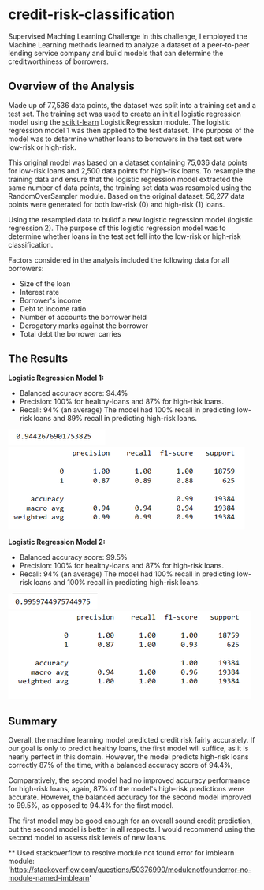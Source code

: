 # credit-risk-classification
 Supervised Maching Learning Challenge
  In this challenge, I employed the Machine Learning methods learned to analyze a dataset of a peer-to-peer lending service company and build models that can determine the creditworthiness of borrowers.  

## Overview of the Analysis  
  Made up of 77,536 data points, the dataset was split into a training set and a test set. The training set was used to create an initial logistic regression model using the <a href=https://scikit-learn.org/stable/index.html>scikit-learn</a> LogisticRegression module. The logistic regression model 1 was then applied to the test dataset. The purpose of the model was to determine whether loans to borrowers in the test set were low-risk or high-risk. 

  This original model was based on a dataset containing 75,036 data points for low-risk loans and 2,500 data points for high-risk loans. To resample the training data and ensure that the logistic regression model extracted the same number of data points, the training set data was resampled using the RandomOverSampler module. Based on the original dataset, 56,277 data points were generated for both low-risk (0) and high-risk (1) loans.

  Using the resampled data to buildf a new logistic regression model (logistic regression 2). The purpose of this logistic regression model was to determine whether loans in the test set fell into the low-risk or high-risk classification.

Factors considered in the analysis included the following data for all borrowers:
* Size of the loan
* Interest rate
* Borrower's income
* Debt to income ratio
* Number of accounts the borrower held
* Derogatory marks against the borrower
* Total debt the borrower carries

## The Results

<strong>Logistic Regression Model 1:</strong>

* Balanced accuracy score:  94.4%
* Precision: 100% for healthy-loans and 87% for high-risk loans.  
* Recall: 94% (an average) The model had 100% recall in predicting low-risk loans and 89% recall in predicting high-risk loans.

![Accuracy_score_test](./Images/Accuracy_score_test.png)
![classrpt_score_test](./Images/classrpt_score_test.png)

<strong>Logistic Regression Model 2:</strong>

* Balanced accuracy score:  99.5%
* Precision: 100% for healthy-loans and 87% for high-risk loans.  
* Recall: 94% (an average) The model had 100% recall in predicting low-risk loans and 100% recall in predicting high-risk loans.

![Accuracy_score_resample](./Images/Accuracy_score_resample.png)
![classrpt_score_resample](./Images/classrpt_score_resample.png)

## Summary

Overall, the machine learning model predicted credit risk fairly accurately. If our goal is only to predict healthy loans, the first model will suffice, as it is nearly perfect in this domain. However, the model predicts high-risk loans correctly 87% of the time, with a balanced accuracy score of 94.4%,    

Comparatively, the second model had no improved accuracy performance for high-risk loans, again, 87% of the model's high-risk predictions were accurate. However, the balanced accuracy for the second model improved to 99.5%, as opposed to 94.4% for the first model.

The first model may be good enough for an overall sound credit prediction, but the second model is better in all respects. I would recommend using the second model to assess risk levels of new loans.

** Used stackoverflow to resolve module not found error for imblearn module: 'https://stackoverflow.com/questions/50376990/modulenotfounderror-no-module-named-imblearn'